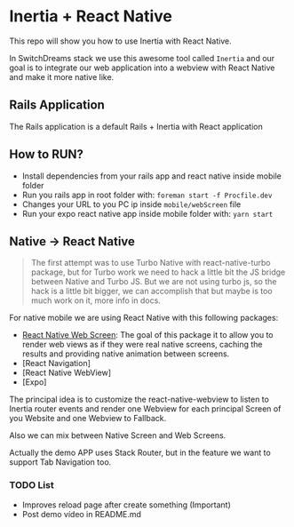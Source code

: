 # Inertia + React Native

This repo will show you how to use Inertia with React Native.

In SwitchDreams stack we use this awesome tool called `Inertia` and our goal is to integrate our web application into a
webview with React Native and make it more native like.

## Rails Application

The Rails application is a default Rails + Inertia with React application

## How to RUN?

- Install dependencies from your rails app and react native inside mobile folder
- Run you rails app in root folder with: `foreman start -f Procfile.dev`
- Changes your URL to you PC ip inside `mobile/webScreen` file
- Run your expo react native app inside mobile folder with: `yarn start`

## Native -> React Native

> The first attempt was to use Turbo Native with react-native-turbo package, but for Turbo work we need to hack a
> little bit the JS bridge between Native and Turbo JS. But we are not using turbo js, so the hack is a little bit
> bigger, we can accomplish that but maybe is too much work on it, more info in docs.

For native mobile we are using React Native with this following packages:

- [React Native Web Screen](https://github.com/software-mansion-labs/react-native-turbo-demo/tree/main/packages/navigation):
  The goal of this package it to allow you to render web views as if they were real native screens, caching the results
  and providing native animation between screens.
- [React Navigation]
- [React Native WebView]
- [Expo]

The principal idea is to customize the react-native-webview to listen to Inertia router events and render one Webview for each
principal Screen of you Website and one Webview to Fallback.

Also we can mix between Native Screen and Web Screens.

Actually the demo APP uses Stack Router, but in the feature we want to support Tab Navigation too.

### TODO List

- Improves reload page after create something (Important)
- Post demo vídeo in README.md